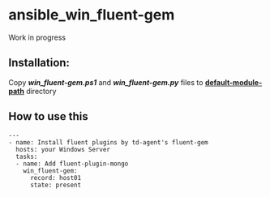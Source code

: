 # ansible_win_fluent-gem

Work in progress

## Installation:
Copy ***win_fluent-gem.ps1*** and ***win_fluent-gem.py*** files to **[default-module-path](http://docs.ansible.com/ansible/latest/reference_appendices/config.html#default-module-path)** directory

## How to use this
```
---
- name: Install fluent plugins by td-agent's fluent-gem
  hosts: your Windows Server
  tasks:
  - name: Add fluent-plugin-mongo
    win_fluent-gem:
      record: host01
      state: present
```
